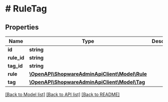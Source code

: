 # # RuleTag

## Properties

Name | Type | Description | Notes
------------ | ------------- | ------------- | -------------
**id** | **string** |  | [optional]
**rule_id** | **string** |  |
**tag_id** | **string** |  |
**rule** | [**\OpenAPI\ShopwareAdminApiClient\Model\Rule**](Rule.md) |  | [optional]
**tag** | [**\OpenAPI\ShopwareAdminApiClient\Model\Tag**](Tag.md) |  | [optional]

[[Back to Model list]](../../README.md#models) [[Back to API list]](../../README.md#endpoints) [[Back to README]](../../README.md)

